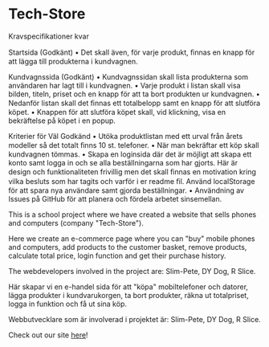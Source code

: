 # Tech-Store

Kravspecifikationer kvar

Startsida (Godkänt)
•	Det skall även, för varje produkt, ﬁnnas en knapp för att lägga till produkterna i kundvagnen.

Kundvagnssida (Godkänt)
•	Kundvagnssidan skall lista produkterna som användaren har lagt till i kundvagnen.
•	Varje produkt i listan skall visa bilden, titeln, priset och en knapp för att ta bort produkten ur kundvagnen.
•	Nedanför listan skall det ﬁnnas ett totalbelopp samt en knapp för att slutföra köpet.
•	Knappen för att slutföra köpet skall, vid klickning, visa en bekräftelse på köpet i en popup.

Kriterier för Väl Godkänd
•	Utöka produktlistan med ett urval från årets modeller så det totalt ﬁnns 10 st. telefoner.
•	När man bekräftar ett köp skall kundvagnen tömmas.
•	Skapa en loginsida där det är möjligt att skapa ett konto samt logga in och se alla beställningarna som har gjorts. Här är design och funktionaliteten frivillig men det skall ﬁnnas en motivation kring vilka besluts som har tagits och varför i er readme ﬁl. Använd localStorage för att spara nya användare samt gjorda beställningar.
•	Användning av Issues på GitHub för att planera och fördela arbetet sinsemellan.



This is a school project where we have created a website that sells phones and computers (company "Tech-Store").

Here we create an e-commerce page where you can "buy" mobile phones and computers,
add products to the customer basket, remove products, calculate total price, login function and get their purchase history.

The webdevelopers involved in the project are: Slim-Pete, DY Dog, R Slice.

Här skapar vi en e-handel sida för att "köpa" mobiltelefoner och datorer, 
lägga produkter i kundvarukorgen, ta bort produkter, räkna ut totalpriset, logga in funktion och få ut sina köp.

Webbutvecklare som är involverad i projektet är: Slim-Pete, DY Dog, R Slice.

Check out our site [here](https://ranchino.github.io/Tech-Store/)!
